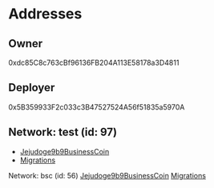 Addresses
=========
Owner
----
0xdc85C8c763cBf96136FB204A113E58178a3D4811

Deployer
--------
0x5B359933F2c033c3B47527524A56f51835a5970A

Network: test (id: 97)
----------------------
 - [Jejudoge9b9BusinessCoin](https://testnet.bscscan.com/address/0x1a69437c5C4526e72baF52C22e6d13804FE5af5e)
 - [Migrations](https://testnet.bscscan.com/token/0x3Ccaa0a7491Bfd5Da172D03F6F978FA06abD0c6E)

 Network: bsc (id: 56)
  [Jejudoge9b9BusinessCoin](https://bscscan.com/address/0xed6a1b80Fb4A1E4Ac5Aa72a28278EDAFc06AaB2E)
  [Migrations](https://bscscan.com/address/0xB9A7AC61dB864Ce56B3ADC35008Fe131a627A1a4)
